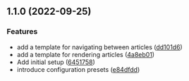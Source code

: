 ## 1.1.0 (2022-09-25)


### Features

* add a template for navigating between articles ([dd101d6](https://github.com/mstream/encyclopedia-of-software-engineering/commit/dd101d6b0fe0ef75fba6638ad737201d824ea28f))
* add a template for rendering articles ([4a8eb01](https://github.com/mstream/encyclopedia-of-software-engineering/commit/4a8eb01c7bba20554be7b0e807a686ead499dd2f))
* Add initial setup ([6451758](https://github.com/mstream/encyclopedia-of-software-engineering/commit/64517586057276875f6c6d651eac790b4ac9534e))
* introduce configuration presets ([e84dfdd](https://github.com/mstream/encyclopedia-of-software-engineering/commit/e84dfddf852a7f671758873137682b14c251db2f))

